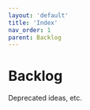 ```yaml
---
layout: 'default'
title: 'Index'
nav_order: 1
parent: Backlog
---
```


# Backlog

Deprecated ideas, etc.

